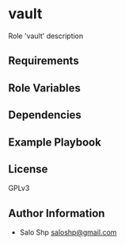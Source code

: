 vault
=========

Role 'vault' description

Requirements
------------

Role Variables
--------------

Dependencies
------------

Example Playbook
----------------

License
-------

GPLv3

Author Information
------------------

- Salo Shp <saloshp@gmail.com>

